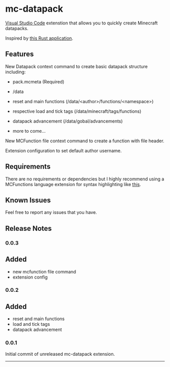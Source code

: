# mc-datapack
[Visual Studio Code](https://code.visualstudio.com) extenstion that allows you to quickly create Minecraft datapacks. 

Inspired by [this Rust application](https://github.com/oOBoomberOo/Nucleus).

## Features

New Datapack context command to create basic datapack structure including:

* pack.mcmeta (Required)

* /data

* reset and main functions (/data/&lt;author>/functions/&lt;namespace>)

* respective load and tick tags (/data/minecraft/tags/functions)

* datapack advancement (/data/gobal/advancements)

* more to come...

New MCFunction file context command to create a function with file header.

Extension configuration to set default author username.

## Requirements

There are no requirements or dependencies but I highly recommend using a MCFunctions language extension for syntax highlighting like [this](https://marketplace.visualstudio.com/items?itemName=arcensoth.language-mcfunction).

## Known Issues

Feel free to report any issues that you have.

## Release Notes

### 0.0.3

## Added

- new mcfunction file command
- extension config

### 0.0.2

## Added

- reset and main functions
- load and tick tags
- datapack advancement

### 0.0.1

Initial commit of unreleased mc-datapack extension. 

-----------------------------------------------------------------------------------------------------------

